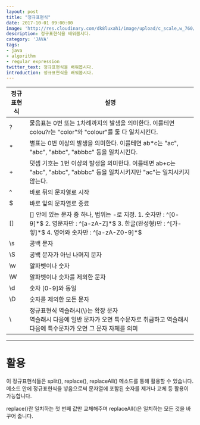 ```yaml
---
layout: post
title: "정규표현식"
date: 2017-10-01 09:00:00
image: 'http://res.cloudinary.com/dk8luxah1/image/upload/c_scale,w_760/v1502208952/algorithm.jpg'
description: 정규표현식을 배워봅시다.
category: 'JAVA'
tags:
- java
- algorithm
- regular expression
twitter_text: 정규표현식을 배워봅시다.
introduction: 정규표현식을 배워봅시다.
---
```


<table>
	<thead>
    	<tr>
        	<th>정규표현식</th>
            <th>설명</th>
        </tr>
    </thead>
    <tbody>
    	<tr>
        	<td>?</td>
            <td>물음표는 0번 또는 1차례까지의 발생을 의미한다. 이를테면 colou?r는 "color"와 "colour"를 둘 다 일치시킨다.</td>
        </tr>
        <tr>
        	<td>&#42;</td>
            <td>별표는 0번 이상의 발생을 의미한다. 이를테면 ab*c는 "ac", "abc", "abbc", "abbbc" 등을 일치시킨다.</td>
        </tr>
        <tr>
        	<td>+</td>
            <td>덧셈 기호는 1번 이상의 발생을 의미한다. 이를테면 ab+c는 "abc", "abbc", "abbbc" 등을 일치시키지만 "ac"는 일치시키지 않는다.</td>
        </tr>
        <tr>
        	<td>^</td>
            <td>바로 뒤의 문자열로 시작</td>
        </tr>
        <tr>
        	<td>$</td>
            <td>바로 앞의 문자열로 종료</td>
        </tr>
        <tr>
        	<td>[]</td>
            <td>[] 안에 있는 문자 중 하나, 범위는 -로 지정.
            1. 숫자만 : ^[0-9]*$
            2. 영문자만 : ^[a-zA-Z]*$
            3. 한글(완성형)만 : ^[가-힣]*$
            4. 영어와 숫자만 : ^[a-zA-Z0-9]*$
            </td>
        </tr>
        <tr>
        	<td>\s</td>
            <td>공백 문자</td>
        </tr>
        <tr>
        	<td>\S</td>
            <td>공백 문자가 아닌 나머지 문자</td>
        </tr>
        <tr>
        	<td>\w</td>
            <td>알파벳이나 숫자</td>
        </tr>
        <tr>
        	<td>\W</td>
            <td>알파벳이나 숫자를 제외한 문자</td>
        </tr>
        <tr>
        	<td>\d</td>
            <td>숫자 [0-9]와 동일</td>
        </tr>
        <tr>
        	<td>\D</td>
            <td>숫자를 제외한 모든 문자</td>
        </tr>
        <tr>
        	<td>\</td>
            <td>정규표현식 역슬래시(\)는 확장 문자<br/>역슬래시 다음에 일반 문자가 오면 특수문자로 취급하고 역슬래시 다음에 특수문자가 오면 그 문자 자체를 의미</td>
        </tr>
    </tbody>
</table>






* * *
# 활용

이 정규표현식들은 split(), replace(), replaceAll() 메소드를 통해 활용할 수 있습니다. 메소드 안에 정규표현식을 넣음으로써 문자열에 포함된 숫자를 제거나 교체 등 활용이 가능합니다.

replace()란 일치하는 첫 번째 값만 교체해주며 replaceAll()은 일치하는 모든 것을 바꾸어 줍니다.














